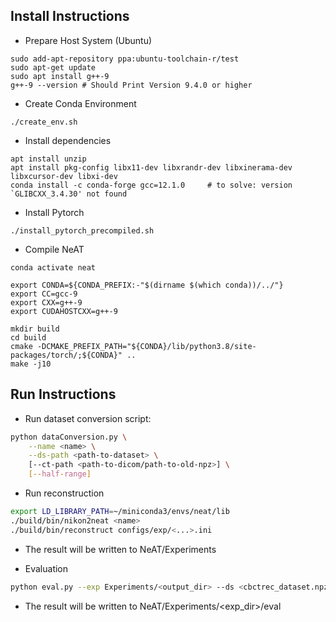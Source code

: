 ## Install Instructions

* Prepare Host System (Ubuntu)
```shell
sudo add-apt-repository ppa:ubuntu-toolchain-r/test
sudo apt-get update
sudo apt install g++-9
g++-9 --version # Should Print Version 9.4.0 or higher
```
* Create Conda Environment

```shell
./create_env.sh
```

* Install dependencies

```shell
apt install unzip
apt install pkg-config libx11-dev libxrandr-dev libxinerama-dev libxcursor-dev libxi-dev
conda install -c conda-forge gcc=12.1.0     # to solve: version `GLIBCXX_3.4.30' not found
```

* Install Pytorch

 ```shell
./install_pytorch_precompiled.sh
 ```

* Compile NeAT

```shell
conda activate neat

export CONDA=${CONDA_PREFIX:-"$(dirname $(which conda))/../"}
export CC=gcc-9
export CXX=g++-9
export CUDAHOSTCXX=g++-9

mkdir build
cd build
cmake -DCMAKE_PREFIX_PATH="${CONDA}/lib/python3.8/site-packages/torch/;${CONDA}" ..
make -j10

```

## Run Instructions

<!-- * Get Pepper dataset from here: https://repository.kaust.edu.sa/handle/10754/676019 -->
<!-- * Extract datasets to `NeAT/scenes` -->
<!-- * Update the `main()` of `nikon2neat.cpp` to point to the downloaded dataset directory (the output should be into NeAT/scenes) -->
<!-- * Preprocess data using our nikon2neat programm:
* Update configuration file in configs/ -->

* Run dataset conversion script:
```sh
python dataConversion.py \
    --name <name> \
    --ds-path <path-to-dataset> \
    [--ct-path <path-to-dicom/path-to-old-npz>] \
    [--half-range]
```

* Run reconstruction
```sh
export LD_LIBRARY_PATH=~/miniconda3/envs/neat/lib
./build/bin/nikon2neat <name>
./build/bin/reconstruct configs/exp/<...>.ini
```
 <!-- ```shell
mkdir scenes
cd NeAT
export LD_LIBRARY_PATH=~/anaconda3/envs/neat/lib
./build/bin/nikon2neat
 ```
* Update configuration file in configs/
* Run reconstruction
 ```shell
cd NeAT
export LD_LIBRARY_PATH=~/anaconda3/envs/neat/lib
./build/bin/reconstruct configs/pepper.ini
 ``` -->
* The result will be written to NeAT/Experiments
<!-- * Use tensorboard for easy visualization:
```shell
conda activate neat
cd NeAT
tensorboard --logdir Experiments/ --samples_per_plugin images=100
``` -->

* Evaluation
```sh
python eval.py --exp Experiments/<output_dir> --ds <cbctrec_dataset.npz>
```
* The result will be written to NeAT/Experiments/<exp_dir>/eval